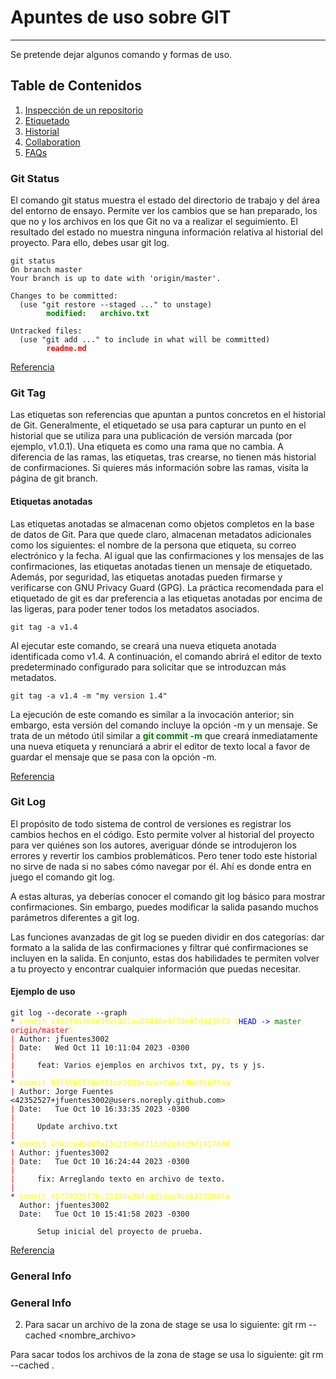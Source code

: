 # Apuntes de uso sobre GIT
***
Se pretende dejar algunos comando y formas de uso.

## Table de Contenidos
1. [Inspección de un repositorio](#git-status)
2. [Etiquetado](#git-tag)
3. [Historial](#git-log)
4. [Collaboration](#collaboration)
5. [FAQs](#faqs)

<a name="git-status"></a>
### Git Status

El comando git status muestra el estado del directorio de trabajo y del área del entorno de ensayo. Permite ver los cambios que se han preparado, los que no y los archivos en los que Git no va a realizar el seguimiento. El resultado del estado no muestra ninguna información relativa al historial del proyecto. Para ello, debes usar git log.

<pre>
<code>git status
On branch master
Your branch is up to date with 'origin/master'.

Changes to be committed:
  (use "git restore --staged <file>..." to unstage)
        <span style="color: green; font-weight: bold;">modified:   archivo.txt</span>

Untracked files:
  (use "git add <file>..." to include in what will be committed)
        <span style="color: red; font-weight: bold;">readme.md</span></code>
</pre>

[Referencia](https://www.atlassian.com/es/git/tutorials/inspecting-a-repository)


<a name="git-tag"></a>
### Git Tag

Las etiquetas son referencias que apuntan a puntos concretos en el historial de Git. Generalmente, el etiquetado se usa para capturar un punto en el historial que se utiliza para una publicación de versión marcada (por ejemplo, v1.0.1). Una etiqueta es como una rama que no cambia. A diferencia de las ramas, las etiquetas, tras crearse, no tienen más historial de confirmaciones. Si quieres más información sobre las ramas, visita la página de git branch.

#### Etiquetas anotadas
Las etiquetas anotadas se almacenan como objetos completos en la base de datos de Git. Para que quede claro, almacenan metadatos adicionales como los siguientes: el nombre de la persona que etiqueta, su correo electrónico y la fecha. Al igual que las confirmaciones y los mensajes de las confirmaciones, las etiquetas anotadas tienen un mensaje de etiquetado. Además, por seguridad, las etiquetas anotadas pueden firmarse y verificarse con GNU Privacy Guard (GPG). La práctica recomendada para el etiquetado de git es dar preferencia a las etiquetas anotadas por encima de las ligeras, para poder tener todos los metadatos asociados.

<pre>
<code>git tag -a v1.4</code>
</pre>

Al ejecutar este comando, se creará una nueva etiqueta anotada identificada como v1.4. A continuación, el comando abrirá el editor de texto predeterminado configurado para solicitar que se introduzcan más metadatos.

<pre>
<code>git tag -a v1.4 -m "my version 1.4"</code>
</pre>

La ejecución de este comando es similar a la invocación anterior; sin embargo, esta versión del comando incluye la opción -m y un mensaje. Se trata de un método útil similar a <span style="color: green; font-weight: bold;">git commit -m</span> que creará inmediatamente una nueva etiqueta y renunciará a abrir el editor de texto local a favor de guardar el mensaje que se pasa con la opción -m.

[Referencia](https://www.atlassian.com/es/git/tutorials/inspecting-a-repository/git-tag)

<a name="git-log"></a>
### Git Log

El propósito de todo sistema de control de versiones es registrar los cambios hechos en el código. Esto permite volver al historial del proyecto para ver quiénes son los autores, averiguar dónde se introdujeron los errores y revertir los cambios problemáticos. Pero tener todo este historial no sirve de nada si no sabes cómo navegar por él. Ahí es donde entra en juego el comando git log.

A estas alturas, ya deberías conocer el comando git log básico para mostrar confirmaciones. Sin embargo, puedes modificar la salida pasando muchos parámetros diferentes a git log.

Las funciones avanzadas de git log se pueden dividir en dos categorías: dar formato a la salida de las confirmaciones y filtrar qué confirmaciones se incluyen en la salida. En conjunto, estas dos habilidades te permiten volver a tu proyecto y encontrar cualquier información que puedas necesitar.

#### Ejemplo de uso

<pre>
<code>git log --decorate --graph
* <span style="color: yellow">commit 1496f9af66d392c461aa84046e9f79e05d441b73 (</span><span style="color: blue">HEAD -> </span><span style="color: green">master</span><span style="color: yellow">,</span> <span style="color: red">origin/master</span><span style="color: yellow">)</span>
<span style="color: red">|</span> Author: jfuentes3002 <jfuentes3002@gmail.com>
<span style="color: red">|</span> Date:   Wed Oct 11 10:11:04 2023 -0300
<span style="color: red">|</span>
<span style="color: red">|</span>     feat: Varios ejemplos en archivos txt, py, ts y js.
<span style="color: red">|</span>
* <span style="color: yellow">commit 85ff0b6f36e811ce2833e3cea7a6a396b91b0fea</span>
<span style="color: red">|</span> Author: Jorge Fuentes <42352527+jfuentes3002@users.noreply.github.com>
<span style="color: red">|</span> Date:   Tue Oct 10 16:33:35 2023 -0300
<span style="color: red">|</span>
<span style="color: red">|</span>     Update archivo.txt
<span style="color: red">|</span>
* <span style="color: yellow">commit e74cce4b8afe23c239368713262e0429d141740d</span>
<span style="color: red">|</span> Author: jfuentes3002 <jfuentes3002@gmail.com>
<span style="color: red">|</span> Date:   Tue Oct 10 16:24:44 2023 -0300
<span style="color: red">|</span>
<span style="color: red">|</span>     fix: Arreglando texto en archivo de texto.
<span style="color: red">|</span>
* <span style="color: yellow">commit 45779335f7bc32384e397c0d5daa4ccb133208fe</span>
  Author: jfuentes3002 <jfuentes3002@gmail.com>
  Date:   Tue Oct 10 15:41:58 2023 -0300

      Setup inicial del proyecto de prueba.</code>
</pre>

[Referencia](https://www.atlassian.com/es/git/tutorials/git-log)


<a name="collaboration"></a>
### General Info

<a name="faqs"></a>
### General Info


2)	Para sacar un archivo de la zona de stage se usa lo siguiente:
git rm --cached <nombre_archivo>

Para sacar todos los archivos de la zona de stage se usa lo siguiente:
git rm --cached .
